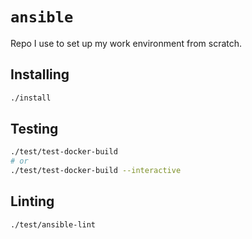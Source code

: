# `ansible`

Repo I use to set up my work environment from scratch.

## Installing

```bash
./install
```

## Testing

```bash
./test/test-docker-build
# or
./test/test-docker-build --interactive
```

## Linting

```bash
./test/ansible-lint
```
